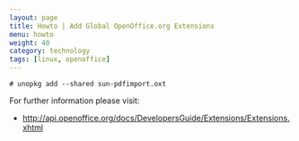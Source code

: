 ```yaml
---
layout: page
title: Howto | Add Global OpenOffice.org Extensions
menu: howto
weight: 40
category: technology
tags: [linux, openoffice]
---
```


    # unopkg add --shared sun-pdfimport.oxt

For further information please visit:

   * http://api.openoffice.org/docs/DevelopersGuide/Extensions/Extensions.xhtml
